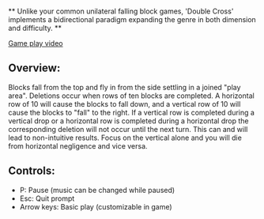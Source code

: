 <p align="center"><img src="http://i1192.photobucket.com/albums/aa340/Mekire/logo2.png" alt="" /></p> 


** Unlike your common unilateral falling block games, 'Double Cross' implements a bidirectional paradigm expanding the genre in both dimension and difficulty. **


[Game play video](http://www.youtube.com/embed/gP-9MVIKlT4?rel=0)
## Overview: ##
Blocks fall from the top and fly in from the side settling in a joined "play area". Deletions occur when rows of ten blocks are completed. A horizontal row of 10 will cause the blocks to fall down, and a vertical row of 10 will cause the blocks to "fall" to the right.  If a vertical row is completed during a vertical drop or a horizontal row is completed during a horizontal drop the corresponding deletion will not occur until the next turn.  This can and will lead to non-intuitive results. Focus on the vertical alone and you will die from horizontal negligence and vice versa.
## Controls: ##
- P: Pause (music can be changed while paused)
- Esc: Quit prompt
- Arrow keys: Basic play (customizable in game)



